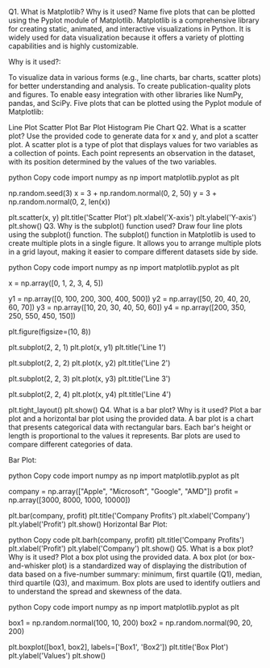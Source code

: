Q1. What is Matplotlib? Why is it used? Name five plots that can be plotted using the Pyplot module of Matplotlib.
Matplotlib is a comprehensive library for creating static, animated, and interactive visualizations in Python. It is widely used for data visualization because it offers a variety of plotting capabilities and is highly customizable.

Why is it used?:

To visualize data in various forms (e.g., line charts, bar charts, scatter plots) for better understanding and analysis.
To create publication-quality plots and figures.
To enable easy integration with other libraries like NumPy, pandas, and SciPy.
Five plots that can be plotted using the Pyplot module of Matplotlib:

Line Plot
Scatter Plot
Bar Plot
Histogram
Pie Chart
Q2. What is a scatter plot? Use the provided code to generate data for x and y, and plot a scatter plot.
A scatter plot is a type of plot that displays values for two variables as a collection of points. Each point represents an observation in the dataset, with its position determined by the values of the two variables.

python
Copy code
import numpy as np
import matplotlib.pyplot as plt

np.random.seed(3)
x = 3 + np.random.normal(0, 2, 50)
y = 3 + np.random.normal(0, 2, len(x))

plt.scatter(x, y)
plt.title('Scatter Plot')
plt.xlabel('X-axis')
plt.ylabel('Y-axis')
plt.show()
Q3. Why is the subplot() function used? Draw four line plots using the subplot() function.
The subplot() function in Matplotlib is used to create multiple plots in a single figure. It allows you to arrange multiple plots in a grid layout, making it easier to compare different datasets side by side.

python
Copy code
import numpy as np
import matplotlib.pyplot as plt

x = np.array([0, 1, 2, 3, 4, 5])

y1 = np.array([0, 100, 200, 300, 400, 500])
y2 = np.array([50, 20, 40, 20, 60, 70])
y3 = np.array([10, 20, 30, 40, 50, 60])
y4 = np.array([200, 350, 250, 550, 450, 150])

plt.figure(figsize=(10, 8))

plt.subplot(2, 2, 1)
plt.plot(x, y1)
plt.title('Line 1')

plt.subplot(2, 2, 2)
plt.plot(x, y2)
plt.title('Line 2')

plt.subplot(2, 2, 3)
plt.plot(x, y3)
plt.title('Line 3')

plt.subplot(2, 2, 4)
plt.plot(x, y4)
plt.title('Line 4')

plt.tight_layout()
plt.show()
Q4. What is a bar plot? Why is it used? Plot a bar plot and a horizontal bar plot using the provided data.
A bar plot is a chart that presents categorical data with rectangular bars. Each bar's height or length is proportional to the values it represents. Bar plots are used to compare different categories of data.

Bar Plot:

python
Copy code
import numpy as np
import matplotlib.pyplot as plt

company = np.array(["Apple", "Microsoft", "Google", "AMD"])
profit = np.array([3000, 8000, 1000, 10000])

plt.bar(company, profit)
plt.title('Company Profits')
plt.xlabel('Company')
plt.ylabel('Profit')
plt.show()
Horizontal Bar Plot:

python
Copy code
plt.barh(company, profit)
plt.title('Company Profits')
plt.xlabel('Profit')
plt.ylabel('Company')
plt.show()
Q5. What is a box plot? Why is it used? Plot a box plot using the provided data.
A box plot (or box-and-whisker plot) is a standardized way of displaying the distribution of data based on a five-number summary: minimum, first quartile (Q1), median, third quartile (Q3), and maximum. Box plots are used to identify outliers and to understand the spread and skewness of the data.

python
Copy code
import numpy as np
import matplotlib.pyplot as plt

box1 = np.random.normal(100, 10, 200)
box2 = np.random.normal(90, 20, 200)

plt.boxplot([box1, box2], labels=['Box1', 'Box2'])
plt.title('Box Plot')
plt.ylabel('Values')
plt.show()
